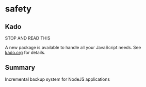 safety
======

## Kado

STOP AND READ THIS

A new package is available to handle all your JavaScript needs.
See [kado.org](https://kado.org) for details.

## Summary

Incremental backup system for NodeJS applications
